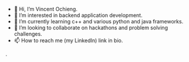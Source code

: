 - 👋 Hi, I’m Vincent Ochieng.
- 👀 I’m interested in backend application development.
- 🌱 I’m currently learning c++ and various python and java frameworks.   
- 💞️ I’m looking to collaborate on hackathons and problem solving challenges.
- 📫 How to reach me (my LinkedIn) link in bio.  

<!---
Vincent-48/Vincent-48 is a ✨ special ✨ repository because its `README.md` (this file) appears on your GitHub profile.  
You can click the Preview link to take a look at your changes.
--->.  

